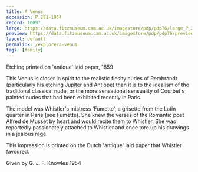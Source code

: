 ```yaml
---
title: A Venus
accession: P.281-1954
record: 10097
large: https://data.fitzmuseum.cam.ac.uk/imagestore/pdp/pdp76/large_P_281_1954_1_201705_adn21_dc2.jpg
preview: https://data.fitzmuseum.cam.ac.uk/imagestore/pdp/pdp76/preview_P_281_1954_1_201705_adn21_dc2.jpg
layout: default
permalink: /explore/a-venus
tags: [family]
---
```


Etching printed on 'antique' laid paper, 1859

This Venus is closer in spirit to the realistic fleshy nudes of Rembrandt (particularly his etching Jupiter and Antiope) than it is to the idealism of the traditional classical nude, or the more sensational sensuality of Courbet's painted nudes that had been exhibited recently in Paris.

The model was Whistler's mistress 'Fumette', a grisette from the Latin quarter in Paris (see Fumette). She knew the verses of the Romantic poet Alfred de Musset by heart and would recite them to Whistler. She was reportedly passionately attached to Whistler and once tore up his drawings in a jealous rage.

This impression is printed on the Dutch 'antique' laid paper that Whistler favoured.

Given by G. J. F. Knowles 1954
